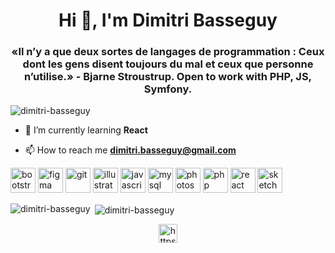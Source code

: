 <h1 align="center">Hi 👋, I'm Dimitri Basseguy</h1>
<h3 align="center">«Il n’y a que deux sortes de langages de programmation : Ceux dont les gens disent toujours du mal et ceux que personne n’utilise.» - Bjarne Stroustrup. Open to work with PHP, JS, Symfony.</h3>

<p align="left"> <img src="https://komarev.com/ghpvc/?username=dimitri-basseguy" alt="dimitri-basseguy" /> </p>

- 🌱 I’m currently learning **React**

- 📫 How to reach me **dimitri.basseguy@gmail.com**

<p align="left"><img src="https://devicons.github.io/devicon/devicon.git/icons/bootstrap/bootstrap-plain.svg" alt="bootstrap" width="40" height="40"/> <img src="https://www.vectorlogo.zone/logos/figma/figma-icon.svg" alt="figma" width="40" height="40"/> <img src="https://www.vectorlogo.zone/logos/git-scm/git-scm-icon.svg" alt="git" width="40" height="40"/> <img src="https://www.vectorlogo.zone/logos/adobe_illustrator/adobe_illustrator-icon.svg" alt="illustrator" width="40" height="40"/> <img src="https://devicons.github.io/devicon/devicon.git/icons/javascript/javascript-original.svg" alt="javascript" width="40" height="40"/> <img src="https://devicons.github.io/devicon/devicon.git/icons/mysql/mysql-original-wordmark.svg" alt="mysql" width="40" height="40"/> <img src="https://devicons.github.io/devicon/devicon.git/icons/photoshop/photoshop-plain.svg" alt="photoshop" width="40" height="40"/> <img src="https://devicons.github.io/devicon/devicon.git/icons/php/php-original.svg" alt="php" width="40" height="40"/> <img src="https://devicons.github.io/devicon/devicon.git/icons/react/react-original-wordmark.svg" alt="react" width="40" height="40"/> <img src="https://www.vectorlogo.zone/logos/sketchapp/sketchapp-icon.svg" alt="sketch" width="40" height="40"/></p><p><img align="left" src="https://github-readme-stats.vercel.app/api/top-langs/?username=dimitri-basseguy&layout=compact&hide=html" alt="dimitri-basseguy" /></p>

<p>&nbsp;<img align="center" src="https://github-readme-stats.vercel.app/api?username=dimitri-basseguy&show_icons=true" alt="dimitri-basseguy" /></p>

<p align="center">
<a href="https://linkedin.com/in/https://www.linkedin.com/in/dimitri-basseguy/" target="blank"><img align="center" src="https://cdn.jsdelivr.net/npm/simple-icons@3.0.1/icons/linkedin.svg" alt="https://www.linkedin.com/in/dimitri-basseguy/" height="30" width="30" /></a>
</p>
